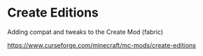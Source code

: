 # Create Editions

Adding compat and tweaks to the Create Mod (fabric)

https://www.curseforge.com/minecraft/mc-mods/create-editions
